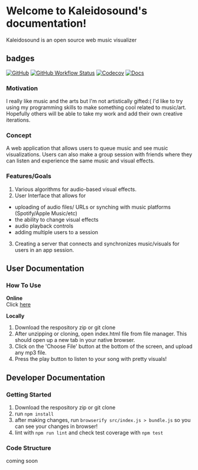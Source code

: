 # Welcome to Kaleidosound's documentation!

Kaleidosound is an open source web music visualizer

## badges
[![GitHub](https://img.shields.io/github/license/imanigosserand/kaleidosound)](https://github.com/imanigosserand/Kaleidosound/blob/master/LICENSE) [![GitHub Workflow Status](https://img.shields.io/github/workflow/status/imanigosserand/Kaleidosound/Node.js%20CI)](https://github.com/imanigosserand/Kaleidosound/actions) [![Codecov](https://img.shields.io/codecov/c/github/imanigosserand/Kaleidosound)](https://codecov.io/gh/imanigosserand/Kaleidosound) 
[![Docs](https://img.shields.io/readthedocs/kaleidosound.svg)](https://kaleidosound.readthedocs.io)<br>

### Motivation
I really like music and the arts but I'm not artistically gifted:( I'd like to try using my programming skills to make something cool related to music/art.
Hopefully others will be able to take my work and add their own creative iterations.

### Concept
A web application that allows users to queue music and see music visualizations. Users can also make a group session with friends where they can listen and experience the same music and visual effects.

### Features/Goals
1. Various algorithms for audio-based visual effects.
2. User Interface that allows for
- uploading of audio files/ URLs or synching with music platforms (Spotify/Apple Music/etc)
- the ability to change visual effects
- audio playback controls
- adding multiple users to a session
 3. Creating a server that connects and synchronizes music/visuals for users in an app session.


## User Documentation

### How To Use

**Online** <br>
Click [here](https://imanigosserand.github.io/Kaleidosound/)<br>

**Locally**<br>
1. Download the respository zip or git clone
2. After unzipping or cloning, open index.html file from file manager. This should open up a new tab in your native browser.
3. Click on the 'Choose File' button at the bottom of the screen, and upload any mp3 file.
4. Press the play button to listen to your song with pretty visuals!

## Developer Documentation

### Getting Started
1. Download the respository zip or git clone
2. run `npm install`
3. after making changes, run `browserify src/index.js > bundle.js` so you can see your changes in browser!
4. lint with `npm run lint` and check test coverage with `npm test`

### Code Structure
coming soon
